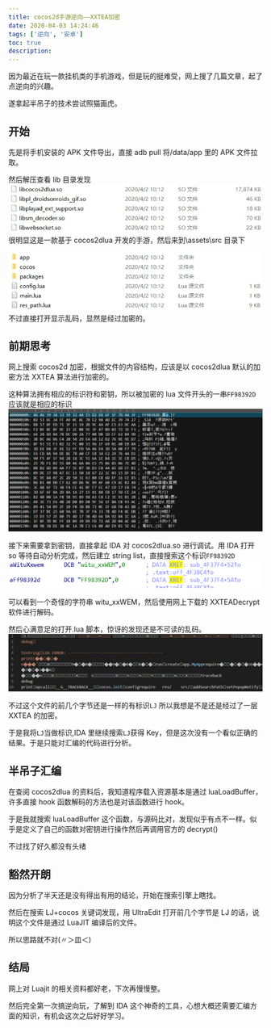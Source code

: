 ```yaml
---
title: cocos2d手游逆向——XXTEA加密
date: 2020-04-03 14:24:46
tags: ['逆向', '安卓']
toc: true
description:
---
```


因为最近在玩一款挂机类的手机游戏，但是玩的挺难受，网上搜了几篇文章，起了点逆向的兴趣。

遂拿起半吊子的技术尝试照猫画虎。

<!-- more -->

## 开始

先是将手机安装的 APK 文件导出，直接 adb pull 将/data/app 里的 APK 文件拉取。

然后解压查看 lib 目录发现
![lib目录](./lib目录.jpg)
很明显这是一款基于 cocos2dlua 开发的手游，然后来到\assets\src 目录下

![src目录](./src目录.png)
不过直接打开显示乱码，显然是经过加密的。

## 前期思考

网上搜索 cocos2d 加密，根据文件的内容结构，应该是以 cocos2dlua 默认的加密方法 XXTEA 算法进行加密的。

这种算法拥有相应的标识符和密钥，所以被加密的 lua 文件开头的一串`FF98392D`应该就是相应的标识
![sign标识](./sign标识.png)

接下来需要拿到密钥，直接拿起 IDA 对 cocos2dlua.so 进行调试。用 IDA 打开 so 等待自动分析完成，然后建立 string list，直接搜索这个标识`FF98392D`
![定位到密钥和标识](./定位到密钥和标识.png)

可以看到一个奇怪的字符串 witu_xxWEM，然后使用网上下载的 XXTEADecrypt 软件进行解码。

然后心满意足的打开.lua 脚本，惊讶的发现还是不可读的乱码。
![还是乱码](./乱码.png)

不过这个文件的前几个字节还是一样的有标识`LJ` 所以我想是不是还是经过了一层 XXTEA 的加密。

于是我将`LJ`当做标识,IDA 里继续搜索`LJ`获得 Key，但是这次没有一个看似正确的结果。于是只能对汇编的代码进行分析。

## 半吊子汇编

在查阅 cocos2dlua 的资料后，我知道程序载入资源基本是通过 luaLoadBuffer，许多直接 hook 函数解码的方法也是对该函数进行 hook。

于是我就搜索 luaLoadBuffer 这个函数，与源码比对，发现似乎有点不一样。似乎是定义了自己的函数对密钥进行操作然后再调用官方的 decrypt()

不过找了好久都没有头绪

## 豁然开朗

因为分析了半天还是没有得出有用的结论，开始在搜索引擎上瞎找。

然后在搜索 LJ+cocos 关键词发现，用 UltraEdit 打开前几个字节是 LJ 的话，说明这个文件是通过 LuaJIT 编译后的文件。

所以思路就不对(〃＞皿＜)

## 结局

网上对 Luajit 的相关资料都好老，下次再慢慢整。

然后完全第一次搞逆向玩，了解到 IDA 这个神奇的工具，心想大概还需要汇编方面的知识，有机会这次之后好好学习。
